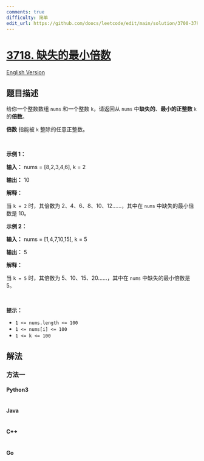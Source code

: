 ```yaml
---
comments: true
difficulty: 简单
edit_url: https://github.com/doocs/leetcode/edit/main/solution/3700-3799/3718.Smallest%20Missing%20Multiple%20of%20K/README.md
---
```


<!-- problem:start -->

# [3718. 缺失的最小倍数](https://leetcode.cn/problems/smallest-missing-multiple-of-k)

[English Version](/solution/3700-3799/3718.Smallest%20Missing%20Multiple%20of%20K/README_EN.md)

## 题目描述

<!-- description:start -->

<p>给你一个整数数组 <code>nums</code> 和一个整数 <code>k</code>，请返回从 <code>nums</code> 中<strong>缺失的</strong>、<strong>最小的正整数</strong> <code>k</code> 的<strong>倍数</strong>。</p>

<p><strong>倍数</strong> 指能被 <code>k</code> 整除的任意正整数。</p>

<p>&nbsp;</p>

<p><strong class="example">示例 1：</strong></p>

<div class="example-block">
<p><strong>输入：</strong> <span class="example-io">nums = [8,2,3,4,6], k = 2</span></p>

<p><strong>输出：</strong> <span class="example-io">10</span></p>

<p><strong>解释：</strong></p>

<p>当 <code>k = 2</code> 时，其倍数为 2、4、6、8、10、12……，其中在 <code>nums</code> 中缺失的最小倍数是 10。</p>
</div>

<p><strong class="example">示例 2：</strong></p>

<div class="example-block">
<p><strong>输入：</strong> <span class="example-io">nums = [1,4,7,10,15], k = 5</span></p>

<p><strong>输出：</strong> <span class="example-io">5</span></p>

<p><strong>解释：</strong></p>

<p>当 <code>k = 5</code> 时，其倍数为 5、10、15、20……，其中在 <code>nums</code> 中缺失的最小倍数是 5。</p>
</div>

<p>&nbsp;</p>

<p><strong>提示：</strong></p>

<ul>
	<li><code>1 &lt;= nums.length &lt;= 100</code></li>
	<li><code>1 &lt;= nums[i] &lt;= 100</code></li>
	<li><code>1 &lt;= k &lt;= 100</code></li>
</ul>

<!-- description:end -->

## 解法

<!-- solution:start -->

### 方法一

<!-- tabs:start -->

#### Python3

```python

```

#### Java

```java

```

#### C++

```cpp

```

#### Go

```go

```

<!-- tabs:end -->

<!-- solution:end -->

<!-- problem:end -->

